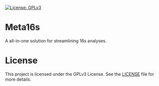 [![License: GPLv3](https://img.shields.io/badge/License-GPLv3-blue.svg)](https://www.gnu.org/licenses/gpl-3.0)

# Meta16s
A all-in-one solution for streamlining 16s analyses.

# License

This project is licensed under the GPLv3 License. See the [LICENSE](LICENSE) file for more details.
